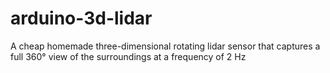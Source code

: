 # arduino-3d-lidar
A cheap homemade three-dimensional rotating lidar sensor that captures a full 360° view of the surroundings at a frequency of 2 Hz
